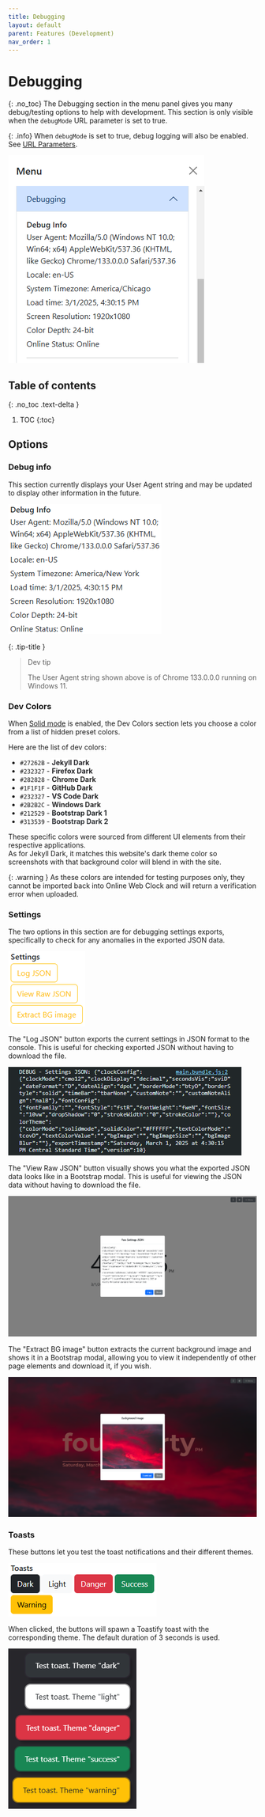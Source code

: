 ```yaml
---
title: Debugging
layout: default
parent: Features (Development)
nav_order: 1
---
```

# Debugging
{: .no_toc}
The Debugging section in the menu panel gives you many debug/testing options to help with development. This section is only visible when the `debugMode` URL parameter is set to true.

{: .info}
When `debugMode` is set to true, debug logging will also be enabled. See [URL Parameters](/docs/url-params).

![A screenshot of the Debugging menu options.](/assets/images/docs-Development/debugging/debugging.png)

## Table of contents
{: .no_toc .text-delta }
1. TOC
{:toc}

## Options
### Debug info
This section currently displays your User Agent string and may be updated to display other information in the future.

![A screenshot of the Debug info User Agent text.](/assets/images/docs-Development/debugging/debuginfo.png)

{: .tip-title }
> Dev tip
> 
> The User Agent string shown above is of Chrome 133.0.0.0 running on Windows 11.

### Dev Colors
When [Solid mode](/docs/backgroundtheme#background-color-mode) is enabled, the Dev Colors section lets you choose a color from a list of hidden preset colors.

Here are the list of dev colors:
- `#27262B` - <span style="color: #27262B; font-weight: bolder; background-color: #FFF">Jekyll Dark</span>
- `#232327` - <span style="color: #232327; font-weight: bolder; background-color: #FFF">Firefox Dark</span>
- `#282828` - <span style="color: #282828; font-weight: bolder; background-color: #FFF">Chrome Dark</span>
- `#1F1F1F` - <span style="color: #1F1F1F; font-weight: bolder; background-color: #FFF">GitHub Dark</span>
- `#232327` - <span style="color: #232327; font-weight: bolder; background-color: #FFF">VS Code Dark</span>
- `#2B2B2C` - <span style="color: #2B2B2C; font-weight: bolder; background-color: #FFF">Windows Dark</span>
- `#212529` - <span style="color: #212529; font-weight: bolder; background-color: #FFF">Bootstrap Dark 1</span>
- `#313539` - <span style="color: #313539; font-weight: bolder; background-color: #FFF">Bootstrap Dark 2</span>

These specific colors were sourced from different UI elements from their respective applications.  
As for Jekyll Dark, it matches this website's dark theme color so screenshots with that background color will blend in with the site.

{: .warning }
As these colors are intended for testing purposes only, they cannot be imported back into Online Web Clock and will return a verification error when uploaded.

### Settings
The two options in this section are for debugging settings exports, specifically to check for any anomalies in the exported JSON data.

![A screenshot of the Settings debugging options.](/assets/images/docs-Development/debugging/settings.png)

The "Log JSON" button exports the current settings in JSON format to the console. This is useful for checking exported JSON without having to download the file.

![A screenshot of the Settings "Log JSON" console output.](/assets/images/docs-Development/debugging/logjson.png)

The "View Raw JSON" button visually shows you what the exported JSON data looks like in a Bootstrap modal. This is useful for viewing the JSON data without having to download the file.

![A screenshot of the Settings "View Raw JSON" modal.](/assets/images/docs-Development/debugging/viewrawjson.png)

The "Extract BG image" button extracts the current background image and shows it in a Bootstrap modal, allowing you to view it independently of other page elements and download it, if you wish.

![A screenshot of the Settings "Extract BG image" Bootstrap modal.](/assets/images/docs-Development/debugging/extractbg.png)

### Toasts
These buttons let you test the toast notifications and their different themes.

![A screenshot of the Toasts debugging options.](/assets/images/docs-Development/debugging/toasts.png)

When clicked, the buttons will spawn a Toastify toast with the corresponding theme. The default duration of 3 seconds is used.

![A screenshot of the Toasts debugging options.](/assets/images/docs-Development/debugging/toast.png)
